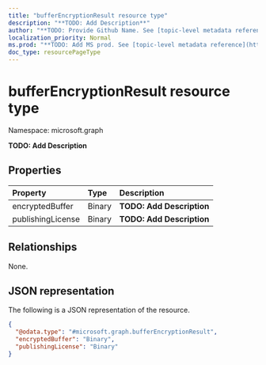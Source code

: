 ```yaml
---
title: "bufferEncryptionResult resource type"
description: "**TODO: Add Description**"
author: "**TODO: Provide Github Name. See [topic-level metadata reference](https://msgo.azurewebsites.net/add/document/guidelines/metadata.html#topic-level-metadata)**"
localization_priority: Normal
ms.prod: "**TODO: Add MS prod. See [topic-level metadata reference](https://msgo.azurewebsites.net/add/document/guidelines/metadata.html#topic-level-metadata)**"
doc_type: resourcePageType
---
```


# bufferEncryptionResult resource type

Namespace: microsoft.graph



**TODO: Add Description**

## Properties
|Property|Type|Description|
|:---|:---|:---|
|encryptedBuffer|Binary|**TODO: Add Description**|
|publishingLicense|Binary|**TODO: Add Description**|

## Relationships
None.

## JSON representation
The following is a JSON representation of the resource.
<!-- {
  "blockType": "resource",
  "@odata.type": "microsoft.graph.bufferEncryptionResult"
}
-->
``` json
{
  "@odata.type": "#microsoft.graph.bufferEncryptionResult",
  "encryptedBuffer": "Binary",
  "publishingLicense": "Binary"
}
```

